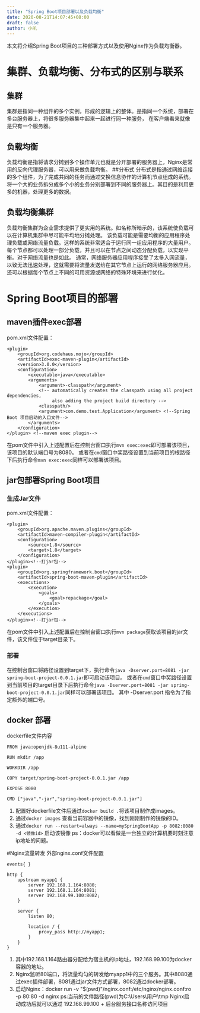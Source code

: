```yaml
---
title: "Spring Boot项目部署以及负载均衡"
date: 2020-08-21T14:07:45+08:00
draft: false
author: 小叽
---
```


本文将介绍Spring Boot项目的三种部署方式以及使用Nginx作为负载均衡器。
<!--more-->
# 集群、负载均衡、分布式的区别与联系
## 集群
集群是指同一种组件的多个实例，形成的逻辑上的整体。是指同一个系统，部署在多台服务器上，将很多服务器集中起来一起进行同一种服务，
在客户端看来就像是只有一个服务器。
## 负载均衡
负载均衡是指将请求分摊到多个操作单元也就是分开部署的服务器上，Nginx是常用的反向代理服务器，可以用来做负载均衡。
##分布式
分布式是指通过网络连接的多个组件，为了完成共同的任务而通过交换信息协作的计算机节点组成的系统。
将一个大的业务拆分成多个小的业务分别部署到不同的服务器上。其目的是利用更多的机器，处理更多的数据。
## 负载均衡集群
负载均衡集群为企业需求提供了更实用的系统。如名称所暗示的，该系统使负载可以在计算机集群中尽可能平均地分摊处理。
该负载可能是需要均衡的应用程序处理负载或网络流量负载。这样的系统非常适合于运行同一组应用程序的大量用户。
每个节点都可以处理一部分负载，并且可以在节点之间动态分配负载，以实现平衡。对于网络流量也是如此。
通常，网络服务器应用程序接受了太多入网流量，以致无法迅速处理，这就需要将流量发送给在其它节点上运行的网络服务器应用。
还可以根据每个节点上不同的可用资源或网络的特殊环境来进行优化。

# Spring Boot项目的部署
## maven插件exec部署
pom.xml文件配置：
````
<plugin>
    <groupId>org.codehaus.mojo</groupId>
    <artifactId>exec-maven-plugin</artifactId>
    <version>3.0.0</version>
    <configuration>
        <executable>java</executable>
        <arguments>
            <argument>-classpath</argument>
            <!-- automatically creates the classpath using all project dependencies,
                 also adding the project build directory -->
            <classpath/>
            <argument>com.demo.test.Application</argument> <!--Spring Boot 项目启动的入口文件-->
        </arguments>
    </configuration>
</plugin> <!--maven exec plugin-->
````
在pom文件中引入上述配置后在控制台窗口执行`mvn exec:exec`即可部署该项目，该项目的默认端口号为8080。
或者在`cmd`窗口中奖路径设置到当前项目的根路径下后执行命令`mvn exec:exec`同样可以部署该项目。

## jar包部署Spring Boot项目
### 生成Jar文件
pom.xml文件配置：
````
<plugin>
    <groupId>org.apache.maven.plugins</groupId>
    <artifactId>maven-compiler-plugin</artifactId>
    <configuration>
        <source>1.8</source>
        <target>1.8</target>
    </configuration>
</plugin><!--打jar包-->
<plugin>
    <groupId>org.springframework.boot</groupId>
    <artifactId>spring-boot-maven-plugin</artifactId>
    <executions>
        <execution>
            <goals>
                <goal>repackage</goal>
            </goals>
        </execution>
    </executions>
</plugin><!--打jar包-->
````
在pom文件中引入上述配置后在控制台窗口执行`mvn package`获取该项目的jar文件，该文件位于target目录下。

### 部署
在控制台窗口将路径设置到target下，执行命令`java -Dserver.port=8081 -jar spring-boot-project-0.0.1.jar`即可启动该项目。
或者在`cmd`窗口中奖路径设置到当前项目的target目录下后执行命令`java -Dserver.port=8081 -jar spring-boot-project-0.0.1.jar`同样可以部署该项目。
其中 -Dserver.port 指令为了指定额外的端口号。

## docker 部署
dockerfile文件内容
````
FROM java:openjdk-8u111-alpine

RUN mkdir /app

WORKDIR /app

COPY target/spring-boot-project-0.0.1.jar /app

EXPOSE 8080

CMD ["java","-jar","spring-boot-project-0.0.1.jar"]

````
1. 配置好dockerfile文件后通过`docker build .`将该项目制作成images。
2. 通过`docker images` 查看当前容器中的镜像，找到刚刚制作的镜像的ID。
3. 通过`docker run --restart=always --name=mySpringBootApp -p 8082:8080 -d <镜像id>` 启动该镜像
ps：docker可以看做是一台独立的计算机要时刻注意ip地址的问题。

#Nginx流量转发
外部nginx.conf文件配置
````
events{ }

http {
    upstream myapp1 {
        server 192.168.1.164:8080;
        server 192.168.1.164:8081;
        server 192.168.99.100:8082;
    }

    server {
        listen 80;

        location / {
            proxy_pass http://myapp1;
        }
    }
}
````
1. 其中192.168.1.164路由器分配给为宿主机的ip地址，192.168.99.100为docker容器的地址。
2. Nginx监听80端口，将流量均匀的转发给myapp1中的三个服务。其中8080通过exec插件部署，8081通过jar文件方式部署，8082通过docker部署。
3. 启动Nginx：docker run -v "$(pwd)"/nginx.conf:/etc/nginx/nginx.conf:ro -p 80:80 -d nginx 
ps:当前的文件路径(pwd)为C:\Users\用户\tmp
Nginx启动成功后就可以通过 192.168.99.100 + 后台服务接口名称访问项目
